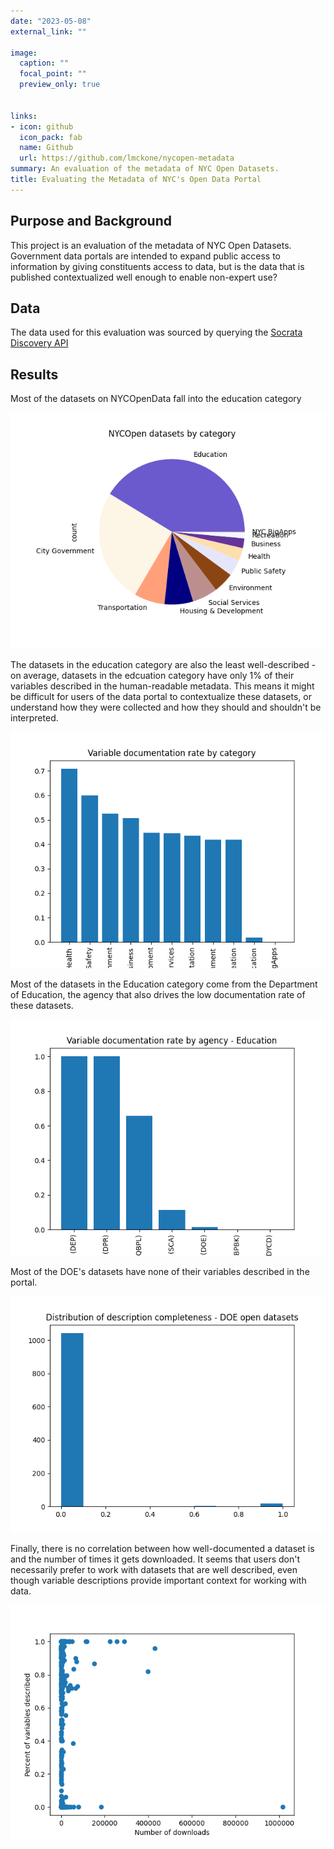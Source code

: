 ```yaml
---
date: "2023-05-08"
external_link: ""

image:
  caption: ""
  focal_point: ""
  preview_only: true
  
  
links:
- icon: github
  icon_pack: fab
  name: Github
  url: https://github.com/lmckone/nycopen-metadata
summary: An evaluation of the metadata of NYC Open Datasets.
title: Evaluating the Metadata of NYC's Open Data Portal
---
```


## Purpose and Background
This project is an evaluation of the metadata of NYC Open Datasets. Government data portals are intended to expand public access to information by giving constituents access to data, but is the data that is published contextualized well enough to enable non-expert use?

## Data
The data used for this evaluation was sourced by querying the [Socrata Discovery API](https://socratadiscovery.docs.apiary.io)

## Results

Most of the datasets on NYCOpenData fall into the education category

![](category_pie.png)

The datasets in the education category are also the least well-described - on average, datasets in the edcuation category have only 1% of their variables described in the human-readable metadata. This means it might be difficult for users of the data portal to contextualize these datasets, or understand how they were collected and how they should and shouldn't be interpreted. 

![](documentation_by_category.png)

Most of the datasets in the Education category come from the Department of Education, the agency that also drives the low documentation rate of these datasets.

![](education_documentation.png)

Most of the DOE's datasets have none of their variables described in the portal.

![](DOE_distribution.png)

Finally, there is no correlation between how well-documented a dataset is and the number of times it gets downloaded. It seems that users don't necessarily prefer to work with datasets that are well described, even though variable descriptions provide important context for working with data. 

![](downloads_documentation_corr.png)
